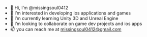 - 👋 Hi, I’m @missingsoul0412
- 👀 I’m interested in developing ios applications and games
- 🌱 I’m currently learning Unity 3D and Unreal Engine
- 💞️ I’m looking to collaborate on game dev projects and ios apps
- 📫 you can reach me at missingsoul0412@gmail.com

<!---
missingsoul0412/missingsoul0412 is a ✨ special ✨ repository because its `README.md` (this file) appears on your GitHub profile.
You can click the Preview link to take a look at your changes.
--->

